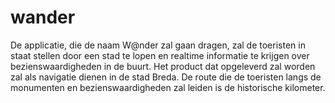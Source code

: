 wander
======

De applicatie, die de naam W@nder zal gaan dragen, zal de toeristen in staat stellen door een stad te lopen en realtime informatie te krijgen over bezienswaardigheden in de buurt. Het product dat opgeleverd zal worden zal als navigatie dienen in de stad Breda. De route die de toeristen langs  de monumenten en bezienswaardigheden zal leiden is de historische kilometer.
